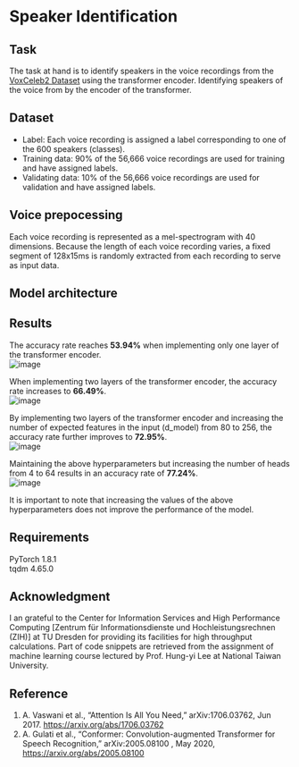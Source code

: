 # Speaker Identification

## Task
The task at hand is to identify speakers in the voice recordings from the [VoxCeleb2 Dataset](https://www.robots.ox.ac.uk/~vgg/data/voxceleb/vox2.html) using the transformer encoder.
Identifying speakers of the voice from  by the encoder of the transformer.

## Dataset
- Label: Each voice recording is assigned a label corresponding to one of the 600 speakers (classes).
- Training data: 90% of the 56,666 voice recordings are used for training and have assigned labels.
- Validating data: 10% of the 56,666 voice recordings are used for validation and have assigned labels.
<!--- Testing data: There are 4,000 voice recordings without labels for testing.-->

## Voice prepocessing
Each voice recording is represented as a mel-spectrogram with 40 dimensions. Because the length of each voice recording varies, a fixed segment of 128x15ms is randomly extracted from each recording to serve as input data.

## Model architecture

## Results
The accuracy rate reaches **53.94%** when implementing only one layer of the transformer encoder.  
![image](https://github.com/Wen-ChuangChou/Speaker-identification/blob/main/doc/fig/acc_1_transform_layer.png?raw=true)

When implementing two layers of the transformer encoder, the accuracy rate increases to **66.49%**.  
![image](https://github.com/Wen-ChuangChou/Speaker-identification/blob/main/doc/fig/acc_2_transform_layers.png?raw=true)

By implementing two layers of the transformer encoder and increasing the number of expected features in the input (d_model) from 80 to 256, the accuracy rate further improves to **72.95%**.  
![image](https://github.com/Wen-ChuangChou/Speaker-identification/blob/main/doc/fig/acc_2_transform_layers_increase_d_model.png?raw=true)

Maintaining the above hyperparameters but increasing the number of heads from 4 to 64 results in an accuracy rate of **77.24%**.  
![image](https://github.com/Wen-ChuangChou/Speaker-identification/blob/main/doc/fig/acc_2_transform_layers_increase_d_model_increase_head.png?raw=true)

It is important to note that increasing the values of the above hyperparameters does not improve the performance of the model.

## Requirements
PyTorch 1.8.1  
tqdm 4.65.0

## Acknowledgment
I an grateful to the Center for Information Services and High Performance Computing [Zentrum für Informationsdienste und Hochleistungsrechnen (ZIH)] at TU Dresden for providing its facilities for high throughput calculations. Part of code snippets are retrieved from the assignment of machine learning course lectured by Prof. Hung-yi Lee at National Taiwan University.

## Reference
1. A. Vaswani et al., “Attention Is All You Need,” arXiv:1706.03762, Jun 2017. https://arxiv.org/abs/1706.03762
2. A. Gulati et al., “Conformer: Convolution-augmented Transformer for Speech Recognition,” arXiv:2005.08100 , May 2020, https://arxiv.org/abs/2005.08100

‌
